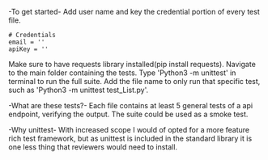 -To get started-
Add user name and key the credential portion of every test file.

    # Credentials
    email = ''
    apiKey = ''

Make sure to have requests library installed(pip install requests).
Navigate to the main folder containing the tests.
Type 'Python3 -m unittest' in terminal to run the full suite.
Add the file name to only run that specific test, such as 'Python3 -m unittest test_List.py'.

-What are these tests?-
Each file contains at least 5 general tests of a api endpoint, verifying the output. The suite could
be used as a smoke test.

-Why unittest-
With increased scope I would of opted for a more feature rich test framework, but as
unittest is included in the standard library it is one less thing that reviewers would
need to install.